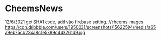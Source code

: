 # CheemsNews
12/6/2021
  get SHA1 code, add vào firebase setting.
//cheems Images
https://cdn.dribbble.com/users/1950031/screenshots/15622594/media/a65a9eb25cb234a8c1e5389c448261d9.jpg
